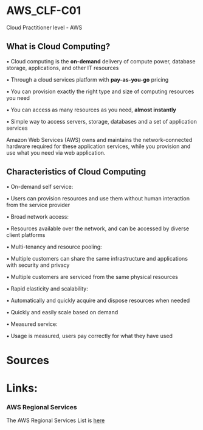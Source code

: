 # AWS_CLF-C01
Cloud Practitioner level - AWS

## What is Cloud Computing?

• Cloud computing is the **on-demand** delivery of compute power, database storage, applications, and other IT resources

• Through a cloud services platform with **pay-as-you-go** pricing 

• You can provision exactly the right type and size of computing resources you need

• You can access as many resources as you need, **almost instantly** 

• Simple way to access servers, storage, databases and a set of application services


Amazon Web Services (AWS) owns and maintains the network-connected hardware required for these application services, while you provision and use what you need via web application.

## Characteristics of Cloud Computing
• On-demand self service:

   • Users can provision resources and use them without human interaction from the service provider
   
• Broad network access: 

   • Resources available over the network, and can be accessed by diverse client platforms
   
• Multi-tenancy and resource pooling:

   • Multiple customers can share the same infrastructure and applications with security and privacy
   
   • Multiple customers are serviced from the same physical resources
   
• Rapid elasticity and scalability: 

   • Automatically and quickly acquire and dispose resources when needed 
   
   • Quickly and easily scale based on demand
   
• Measured service: 

   • Usage is measured, users pay correctly for what they have used



# Sources 


# Links: 
### AWS Regional Services
The AWS Regional Services List is [here](https://aws.amazon.com/about-aws/global-infrastructure/regional-product-services/?p=ngi&loc=4)


